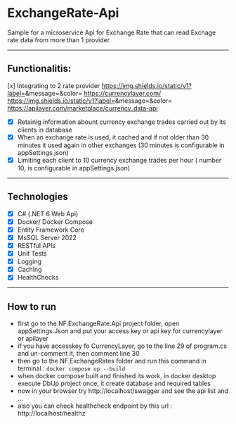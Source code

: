 # ExchangeRate-Api
Sample for a microservice Api for Exchange Rate that can read Exchage rate data from more than 1 provider.

---

## Functionalitis:

[x] Integrating to 2 rate provider
https://img.shields.io/static/v1?label=<LABEL>&message=<MESSAGE>&color=<COLOR> https://currencylayer.com/
https://img.shields.io/static/v1?label=<LABEL>&message=<MESSAGE>&color=<COLOR> https://apilayer.com/marketplace/currency_data-api

- [x] Retainig information abount currency exchange trades carried out by its clients in database
- [x] When an exchange rate is used, it cached and if not older than 30 minutes it used again in other exchanges (30 minutes is configurable in appSettings.json)
- [x] Limiting each client to 10 currency exchange trades per hour ( number 10, is configurable in appSettings.json)

---

## Technologies

- [x] C# (.NET 6 Web Api)
- [x] Docker/ Docker Compose
- [x] Entity Framework Core
- [x] MsSQL Server 2022
- [x] RESTful APIs
- [x] Unit Tests
- [x] Logging
- [x] Caching
- [x] HealthChecks

---

## How to run

- first go to the NF.ExchangeRate.Api project folder, open appSettings.Json and put your access key or api key for currencylayer or apilayer
- if you have accesskey fo CurrencyLayer, go to the line 29 of program.cs and un-comment it, then comment line 30
- then go to the NF.ExchangeRates folder and run this command in terminal : `docker compose up --build`
- when docker compose built and finished its work, in docker desktop execute DbUp project once, it create database and required tables
- now in your browser try http://localhost/swagger and see the api list and ...
- also you can check healthcheck endpoint by this url : http://localhost/healthz